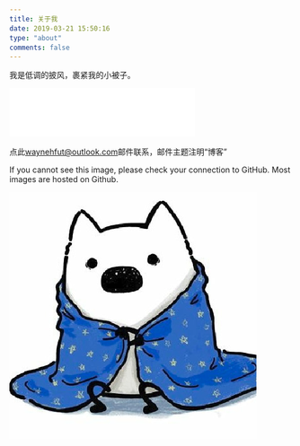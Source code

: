```yaml
---
title: 关于我
date: 2019-03-21 15:50:16
type: "about"
comments: false
---
```


我是低调的披风，裹紧我的小被子。

<iframe frameborder="no" border="0" marginwidth="0" marginheight="0" width=330 height=86 src="//music.163.com/outchain/player?type=2&id=26219739&auto=0&height=66"></iframe>

点此[waynehfut@outlook.com](mailto:waynehfut@outlook.com)邮件联系，邮件主题注明“博客”

If you cannot see this image, please check your connection to GitHub. Most images are hosted on Github.

![Image Check](https://raw.githubusercontent.com/Waynehfut/blog/img/img/20201124202808.png)
